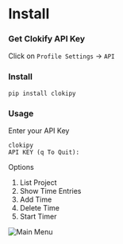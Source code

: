 # Install

### Get Clokify API Key

Click on `Profile Settings` -> `API`

### Install

```
pip install clokipy
```

### Usage

Enter your API Key

```
clokipy
API KEY (q To Quit):

```

Options

1. List Project
2. Show Time Entries
3. Add Time
4. Delete Time
5. Start Timer

![Main Menu](https://github.com/willmcgugan/rich/raw/master/images/screen1.png)
